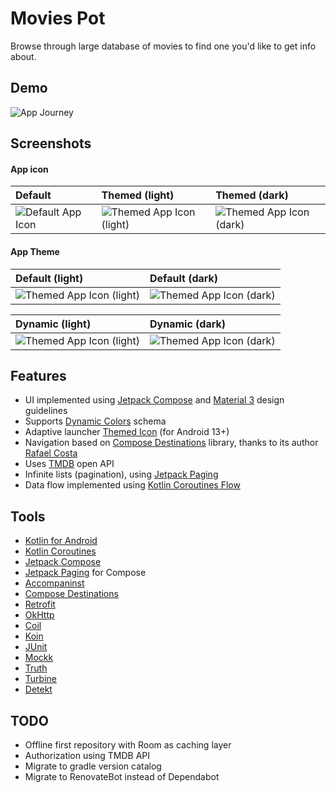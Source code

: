 # Movies Pot

Browse through large database of movies to find one you'd like to get info about.

## Demo

![App Journey](https://github.com/vladimirlogachov/MoviesPot/blob/master/media/app_journey.gif?raw=true)

## Screenshots

#### App icon

| Default                                                                                                            | Themed (light)                                                                                                                  | Themed (dark)                                                                                                                 |
| :----------------------------------------------------------------------------------------------------------------- | :------------------------------------------------------------------------------------------------------------------------------ | :---------------------------------------------------------------------------------------------------------------------------- |
| ![Default App Icon](https://github.com/vladimirlogachov/MoviesPot/blob/master/media/default_app_icon.jpg?raw=true) | ![Themed App Icon (light)](https://github.com/vladimirlogachov/MoviesPot/blob/master/media/dynamic_app_icon_light.jpg?raw=true) | ![Themed App Icon (dark)](https://github.com/vladimirlogachov/MoviesPot/blob/master/media/dynamic_app_icon_dark.jpg?raw=true) |

#### App Theme

| Default (light)                                                                                                                  | Default (dark)                                                                                                                 |
| :------------------------------------------------------------------------------------------------------------------------------- | :----------------------------------------------------------------------------------------------------------------------------- |
| ![Themed App Icon (light)](https://github.com/vladimirlogachov/MoviesPot/blob/master/media/default_app_theme_light.jpg?raw=true) | ![Themed App Icon (dark)](https://github.com/vladimirlogachov/MoviesPot/blob/master/media/default_app_theme_dark.jpg?raw=true) |

| Dynamic (light)                                                                                                                  | Dynamic (dark)                                                                                                                 |
| :------------------------------------------------------------------------------------------------------------------------------- | :----------------------------------------------------------------------------------------------------------------------------- |
| ![Themed App Icon (light)](https://github.com/vladimirlogachov/MoviesPot/blob/master/media/dynamic_app_theme_light.jpg?raw=true) | ![Themed App Icon (dark)](https://github.com/vladimirlogachov/MoviesPot/blob/master/media/dynamic_app_theme_dark.jpg?raw=true) |

## Features

- UI implemented using [Jetpack Compose](https://developer.android.com/jetpack/compose)
  and [Material 3](https://m3.material.io/) design guidelines
- Supports [Dynamic Colors](https://m3.material.io/styles/color/dynamic-color/overview) schema
- Adaptive launcher [Themed Icon](https://developer.android.com/develop/ui/views/launch/icon_design_adaptive) (for Android 13+)
- Navigation based on [Compose Destinations](https://composedestinations.rafaelcosta.xyz/) library,
  thanks to its author [Rafael Costa](https://github.com/raamcosta)
- Uses [TMDB](https://www.themoviedb.org) open API
- Infinite lists (pagination), using [Jetpack Paging](https://developer.android.com/topic/libraries/architecture/paging/v3-overview)
- Data flow implemented using [Kotlin Coroutines Flow](https://kotlinlang.org/api/kotlinx.coroutines/kotlinx-coroutines-core/kotlinx.coroutines.flow/-flow/)

## Tools

- [Kotlin for Android](https://kotlinlang.org/docs/android-overview.html)
- [Kotlin Coroutines](https://github.com/Kotlin/kotlinx.coroutines)
- [Jetpack Compose](https://developer.android.com/jetpack/compose)
- [Jetpack Paging](https://developer.android.com/topic/libraries/architecture/paging/v3-overview) for Compose
- [Accompaninst](https://google.github.io/accompanist/)
- [Compose Destinations](https://composedestinations.rafaelcosta.xyz/)
- [Retrofit](https://square.github.io/retrofit/)
- [OkHttp](https://square.github.io/okhttp/)
- [Coil](https://coil-kt.github.io/coil/)
- [Koin](https://insert-koin.io/)
- [JUnit](https://junit.org/junit4/)
- [Mockk](https://mockk.io/)
- [Truth](https://truth.dev/)
- [Turbine](https://github.com/google/turbine)
- [Detekt](https://detekt.dev/)

## TODO

- Offline first repository with Room as caching layer
- Authorization using TMDB API
- Migrate to gradle version catalog
- Migrate to RenovateBot instead of Dependabot
